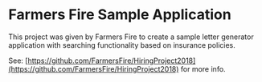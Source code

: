# Farmers Fire Sample Application

This project was given by Farmers Fire to create a sample letter generator application with searching functionality based on insurance policies.

See: [https://github.com/FarmersFire/HiringProject2018](https://github.com/FarmersFire/HiringProject2018) for more info.
